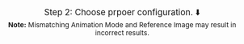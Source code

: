 <br>
<div style="font-size: 1.2em; display: flex; justify-content: space-between;">
    <div style="flex: 1; text-align: center; margin-left: 20px;">
        <div style="display: inline-block;">
            Step 2: Choose prpoer configuration. ⬇️
        </div>
        <br>
        <div style="display: inline-block; font-size: 0.8em;">
            <strong>Note:</strong> Mismatching Animation Mode and Reference Image may result in incorrect results.
        </div>
    </div>
</div>